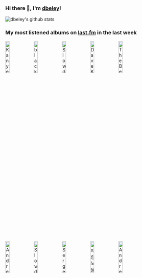 ### Hi there 👋, I'm [dbeley](https://dbeley.ovh/en)!

![dbeley's github stats](https://github-readme-stats.vercel.app/api?username=dbeley)

### My most listened albums on [last.fm](https://www.last.fm/user/d_beley) in the last week

[<img src='https://lastfm.freetls.fastly.net/i/u/300x300/85be3b9e5a4b3f7aaa82ebbcba3d9e45.jpg' width='16%' height='16%' alt='Kanye West - The College Dropout'>](https://www.last.fm/music/kanye%2bwest/the%2bcollege%2bdropout)&nbsp;
[<img src='https://lastfm.freetls.fastly.net/i/u/300x300/67a4d6e9f3425753c90e0eb0e2d19c7c.jpg' width='16%' height='16%' alt='black midi - Cavalcade'>](https://www.last.fm/music/black%2bmidi/cavalcade)&nbsp;
[<img src='https://lastfm.freetls.fastly.net/i/u/300x300/1863c131c717666e030c94880e1cce53.jpg' width='16%' height='16%' alt='Slowdive - Souvlaki'>](https://www.last.fm/music/slowdive/souvlaki)&nbsp;
[<img src='https://lastfm.freetls.fastly.net/i/u/300x300/3216adc0336b35570cfbb59ca5dcc1c6.jpg' width='16%' height='16%' alt='Dave Koz & Cory Wong - The Golden Hour'>](https://www.last.fm/music/dave%2bkoz%2b%2526%2bcory%2bwong/the%2bgolden%2bhour)&nbsp;
[<img src='https://lastfm.freetls.fastly.net/i/u/300x300/ac3f78ee698b378b1b170132b2f9d143.jpg' width='16%' height='16%' alt='The Beths - Jump Rope Gazers'>](https://www.last.fm/music/the%2bbeths/jump%2brope%2bgazers)&nbsp;
<br>
[<img src='https://lastfm.freetls.fastly.net/i/u/300x300/f71f5ebebd3e02ad098fffb9966eecab.jpg' width='16%' height='16%' alt='Andrew Hill - Black Fire'>](https://www.last.fm/music/andrew%2bhill/black%2bfire)&nbsp;
[<img src='https://lastfm.freetls.fastly.net/i/u/300x300/6d2bde846a5933b29985d754166cee18.jpg' width='16%' height='16%' alt='Slowdive - Just for a Day'>](https://www.last.fm/music/slowdive/just%2bfor%2ba%2bday)&nbsp;
[<img src='https://lastfm.freetls.fastly.net/i/u/300x300/2e7f14fb6f57c63ac1df0d79865e5612.png' width='16%' height='16%' alt='Serge Gainsbourg - Confidentiel'>](https://www.last.fm/music/serge%2bgainsbourg/confidentiel)&nbsp;
[<img src='https://lastfm.freetls.fastly.net/i/u/300x300/0d75deb75478ccfc6d1a4b6d6549e0e3.jpg' width='16%' height='16%' alt='파란노을 - To See the Next Part of the Dream'>](https://www.last.fm/music/%25ed%258c%258c%25eb%259e%2580%25eb%2585%25b8%25ec%259d%2584/to%2bsee%2bthe%2bnext%2bpart%2bof%2bthe%2bdream)&nbsp;
[<img src='https://lastfm.freetls.fastly.net/i/u/300x300/9e269ac6461bbda8266352a7db81e43a.jpg' width='16%' height='16%' alt='Andrew Hill - Judgment!'>](https://www.last.fm/music/andrew%2bhill/judgment%2521)&nbsp;
<br>

